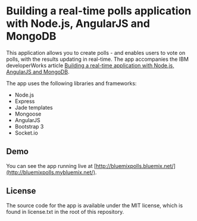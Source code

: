 # Building a real-time polls application with Node.js, AngularJS and MongoDB

This application allows you to create polls - and enables users to vote on polls,
with the results updating in real-time. The app accompanies the IBM developerWorks article
[Building a real-time application with Node.js, AngularJS and MongoDB](http://www.ibm.com/developerworks/library/wa-nodejs-polling-app/).

The app uses the following libraries and frameworks:

* Node.js
* Express
* Jade templates
* Mongoose
* AngularJS
* Bootstrap 3
* Socket.io

## Demo

You can see the app running live at [http://bluemixpolls.bluemix.net/](http://bluemixpolls.mybluemix.net/).

## License

The source code for the app is available under the MIT license, which is found in license.txt in the root
of this repository.
